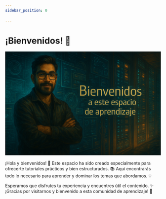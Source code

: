 ```yaml
---
sidebar_position: 0

---
```


# ¡Bienvenidos! 🎉

<img src="/img/tutorial/welcome.png" alt="contenedor" width="600" />

¡Hola y bienvenidos! 👋 Este espacio ha sido creado especialmente para ofrecerte tutoriales prácticos y bien estructurados. 📚 Aquí encontrarás todo lo necesario para aprender y dominar los temas que abordamos. 💡

Esperamos que disfrutes tu experiencia y encuentres útil el contenido. ✨ ¡Gracias por visitarnos y bienvenido a esta comunidad de aprendizaje! 🌟

